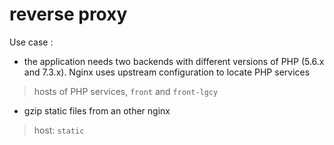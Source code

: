 # reverse proxy

Use case :

- the application needs two backends with different versions of PHP (5.6.x and 7.3.x). Nginx uses upstream configuration to locate PHP services
 > hosts of PHP services, `front` and `front-lgcy` 
- gzip static files from an other nginx
> host: `static`
